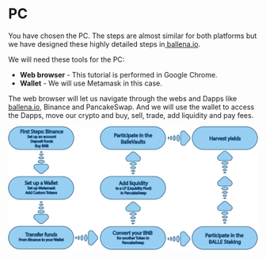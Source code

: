 # PC

You have chosen the PC. The steps are almost similar for both platforms but we have designed these highly detailed steps in[ ballena.io](https://ballena.io/).

We will need these tools for the PC:

* **Web browser** - This tutorial is performed in Google Chrome.
* **Wallet** - We will use Metamask in this case.



‌The web browser will let us navigate through the webs and Dapps like[ ballena.io](https://ballena.io/), Binance and PancakeSwap. And we will use the wallet to access the Dapps, move our crypto and buy, sell, trade, add liquidity and pay fees.



![](../../.gitbook/assets/illustration-pc.png)







